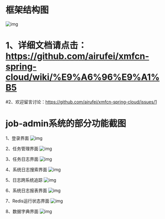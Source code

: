 
# 框架结构图
![img](https://github.com/airufei/xmfcn-spring-cloud/blob/master/imgs/4AB893CF-8AAE-4a49-A961-B6D153644027.png)

# 1、详细文档请点击：https://github.com/airufei/xmfcn-spring-cloud/wiki/%E9%A6%96%E9%A1%B5

#2、欢迎留言讨论：https://github.com/airufei/xmfcn-spring-cloud/issues/1

# job-admin系统的部分功能截图
1、登录界面
![img](https://github.com/airufei/xmfcn-spring-cloud/blob/master/imgs/20190625172030.png)

2、任务管理界面
![img](https://github.com/airufei/xmfcn-spring-cloud/blob/master/imgs/20190625175639.png)

3、任务日志界面
![img](https://github.com/airufei/xmfcn-spring-cloud/blob/master/imgs/20190625175549.png)

4、系统日志搜索界面
![img](https://github.com/airufei/xmfcn-spring-cloud/blob/master/imgs/20190625174804.png)

5、日志跨系统追踪
![img](https://github.com/airufei/xmfcn-spring-cloud/blob/master/imgs/FEA1CAF8-3738-423e-A031-CCC39E2AF0EC.png)

6、系统日志报表界面
![img](https://github.com/airufei/xmfcn-spring-cloud/blob/master/imgs/20190625175224.png)

7、Redis运行状态界面
![img](https://github.com/airufei/xmfcn-spring-cloud/blob/master/imgs/20190625175735.png)

8、数据字典界面
![img](https://github.com/airufei/xmfcn-spring-cloud/blob/master/imgs/20190625175815.png)
